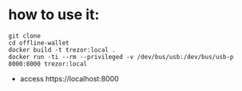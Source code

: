 # how to use it: 
` git clone ` <br>
` cd offline-wallet ` <br>
` docker build -t trezor:local . ` <br>
` docker run -ti --rm --privileged -v /dev/bus/usb:/dev/bus/usb-p 8000:8000 trezor:local ` <br>
* access https://localhost:8000

 
